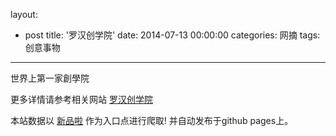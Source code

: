 layout: 
  - post 
title: '罗汉创学院' 
date: 2014-07-13 00:00:00 
categories: 网摘 
tags: 创意事物 
---

世界上第一家創學院  

更多详情请参考相关网站 [罗汉创学院](http://www.luohan.me/)  

本站数据以 [新品啦](http://xinpinla.com/) 作为入口点进行爬取! 并自动发布于github pages上。  
